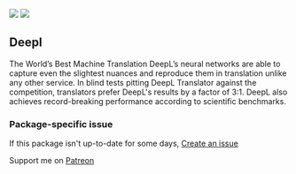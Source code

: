 [![](https://img.shields.io/chocolatey/v/deepl?color=green&label=deepl)](https://chocolatey.org/packages/deepl) [![](https://img.shields.io/chocolatey/dt/deepl)](https://chocolatey.org/packages/deepl)

## Deepl
The World’s Best Machine Translation
DeepL’s neural networks are able to capture even the slightest nuances and reproduce them in translation unlike 
any other service. In blind tests pitting DeepL Translator against the competition, translators prefer DeepL's 
results by a factor of 3:1. DeepL also achieves record-breaking performance according to scientific benchmarks.

### Package-specific issue
If this package isn't up-to-date for some days, [Create an issue](https://github.com/tunisiano187/chocolatey-packages/issues/new)

Support me on [Patreon](https://www.patreon.com/bePatron?u=39585820)